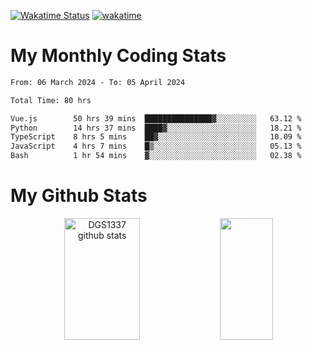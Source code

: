[![Wakatime Status](https://github.com/noopurphalak/noopurphalak/workflows/wakatime-status-update/badge.svg)](https://github.com/noopurphalak/noopurphalak/actions/workflows/main.yml)
[![wakatime](https://wakatime.com/badge/user/80ace140-ef40-4fdd-b8ed-f3be3d2e1aea.svg)](https://wakatime.com/@80ace140-ef40-4fdd-b8ed-f3be3d2e1aea)

# My Monthly Coding Stats

<!--START_SECTION:waka-->

```txt
From: 06 March 2024 - To: 05 April 2024

Total Time: 80 hrs

Vue.js        50 hrs 39 mins  ███████████████▓░░░░░░░░░   63.12 %
Python        14 hrs 37 mins  ████▓░░░░░░░░░░░░░░░░░░░░   18.21 %
TypeScript    8 hrs 5 mins    ██▓░░░░░░░░░░░░░░░░░░░░░░   10.09 %
JavaScript    4 hrs 7 mins    █▒░░░░░░░░░░░░░░░░░░░░░░░   05.13 %
Bash          1 hr 54 mins    ▓░░░░░░░░░░░░░░░░░░░░░░░░   02.38 %
```

<!--END_SECTION:waka-->

# My Github Stats
<div style="text-align: center;">
  <img width="49%" height="195px" src="https://github-readme-stats-sigma-five.vercel.app/api?username=noopurphalak&show_icons=true&count_private=true&hide_border=true&title_color=ecf2f8&icon_color=0d1117&text_color=FFFFFF&bg_color=0d1117" alt="DGS1337 github stats" />
  <img width="41%" height="195px" src="https://github-readme-stats-sigma-five.vercel.app/api/top-langs/?username=noopurphalak&layout=compact&hide_border=true&title_color=ecf2f8&text_color=FFFFFF&bg_color=0d1117" />
</div>
